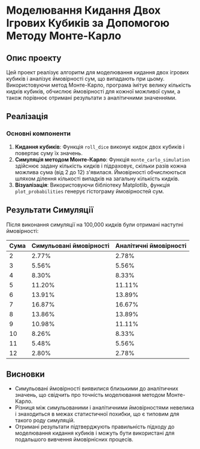 # Моделювання Кидання Двох Ігрових Кубиків за Допомогою Методу Монте-Карло

## Опис проекту
Цей проект реалізує алгоритм для моделювання кидання двох ігрових кубиків і аналізує ймовірності сум, що випадають при цьому. Використовуючи метод Монте-Карло, програма імітує велику кількість кидків кубиків, обчислює ймовірності для кожної можливої суми, а також порівнює отримані результати з аналітичними значеннями.

## Реалізація
### Основні компоненти
1. **Кидання кубиків**: Функція `roll_dice` виконує кидок двох кубиків і повертає суму їх значень.
2. **Симуляція методом Монте-Карло**: Функція `monte_carlo_simulation` здійснює задану кількість кидків і підраховує, скільки разів кожна можлива сума (від 2 до 12) з'явилася. Ймовірності обчислюються шляхом ділення кількості випадків на загальну кількість кидків.
3. **Візуалізація**: Використовуючи бібліотеку Matplotlib, функція `plot_probabilities` генерує гістограму ймовірностей сум.

## Результати Симуляції
Після виконання симуляції на 100,000 кидків були отримані наступні ймовірності:

| Сума | Симульовані ймовірності | Аналітичні ймовірності |
|------|--------------------------|-------------------------|
| 2    | 2.77%                    | 2.78%                   |
| 3    | 5.56%                    | 5.56%                   |
| 4    | 8.30%                    | 8.33%                   |
| 5    | 11.20%                   | 11.11%                  |
| 6    | 13.91%                   | 13.89%                  |
| 7    | 16.87%                   | 16.67%                  |
| 8    | 13.86%                   | 13.89%                  |
| 9    | 10.98%                   | 11.11%                  |
| 10   | 8.26%                    | 8.33%                   |
| 11   | 5.48%                    | 5.56%                   |
| 12   | 2.80%                    | 2.78%                   |

## Висновки
- Симульовані ймовірності виявилися близькими до аналітичних значень, що свідчить про точність моделювання методом Монте-Карло.
- Різниця між симульованими і аналітичними ймовірностями невелика і знаходиться в межах статистичної похибки, що є типовим для такого роду симуляцій.
- Отримані результати підтверджують правильність підходу до моделювання кидання кубиків і можуть бути використані для подальшого вивчення ймовірнісних процесів.

